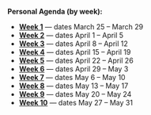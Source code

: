 

**Personal Agenda (by week):**
 + [**Week 1**](https://jessica-phillips.com/agenda/week1.pdf) &mdash; dates March 25 &ndash; March 29
 + [**Week 2**](https://jessica-phillips.com/agenda/week2.pdf) &mdash; dates April 1 &ndash; April 5
 + [**Week 3**](https://jessica-phillips.com/agenda/week3.pdf) &mdash; dates April 8 &ndash; April 12
 + [**Week 4**](https://jessica-phillips.com/agenda/week4.pdf) &mdash; dates April 15 &ndash; April 19
 + [**Week 5**](https://jessica-phillips.com/agenda/week5.pdf) &mdash; dates April 22 &ndash; April 26
 + [**Week 6**](https://jessica-phillips.com/agenda/week6.pdf) &mdash; dates April 29 &ndash; May 3
 + [**Week 7**](https://jessica-phillips.com/agenda/week7.pdf) &mdash; dates May 6 &ndash; May 10
 + [**Week 8**](https://jessica-phillips.com/agenda/week8.pdf) &mdash; dates May 13 &ndash; May 17
 + [**Week 9**](https://jessica-phillips.com/agenda/week9.pdf) &mdash; dates May 20 &ndash; May 24
 + [**Week 10**](https://jessica-phillips.com/agenda/week10.pdf) &mdash; dates May 27 &ndash; May 31
